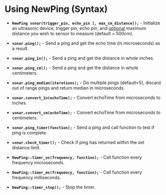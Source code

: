 # Using NewPing (Syntax) #

  * **`NewPing sonar(trigger_pin, echo_pin [, max_cm_distance]);`** - Initialize an ultrasonic device, trigger pin, echo pin, and [optional](optional.md) maximum distance you wish to sensor to measure (default = 500cm).


  * **`sonar.ping();`** - Send a ping and get the echo time (in microseconds) as a result.
  * **`sonar.ping_in();`** - Send a ping and get the distance in whole inches.
  * **`sonar.ping_cm();`** - Send a ping and get the distance in whole centimeters.
  * **`sonar.ping_median(iterations);`** - Do multiple pings (default=5), discard out of range pings and return median in microseconds.
  * **`sonar.convert_in(echoTime);`** - Convert echoTime from microseconds to inches.
  * **`sonar.convert_cm(echoTime);`** - Convert echoTime from microseconds to centimeters.

  * **`sonar.ping_timer(function);`** - Send a ping and call function to test if ping is complete.
  * **`sonar.check_timer();`** - Check if ping has returned within the set distance limit.

  * **`NewPing::timer_us(frequency, function);`** - Call function every frequency microseconds.
  * **`NewPing::timer_ms(frequency, function);`** - Call function every frequency milliseconds.
  * **`NewPing::timer_stop();`** - Stop the timer.